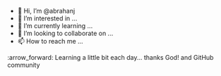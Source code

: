 - 👋 Hi, I’m @abrahanj
- 👀 I’m interested in ...
- 🌱 I’m currently learning ...
- 💞️ I’m looking to collaborate on ...
- 📫 How to reach me ...

<!---
abrahanj/abrahanj is a ✨ special ✨ repository because its `README.md` (this file) appears on your GitHub profile.
You can click the Preview link to take a look at your changes.
--->:arrow_forward: Learning a little bit each day... thanks God! and GitHub community
